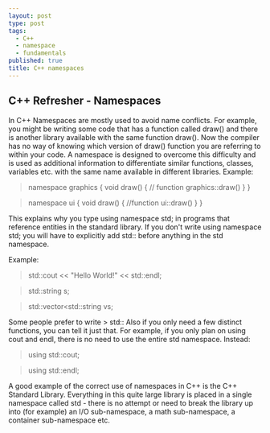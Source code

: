 ```yaml
---
layout: post
type: post
tags:
  - C++
  - namespace
  - fundamentals
published: true
title: C++ namespaces
---
```

## C++ Refresher - Namespaces

In C++ Namespaces are mostly used to avoid name conflicts. For example, you might be writing some code that has a function called draw() and there is another library available with the same function draw(). Now the compiler has no way of knowing which version of draw() function you are referring to within your code.
A namespace is designed to overcome this difficulty and is used as additional information to differentiate similar functions, classes, variables etc. with the same name available in different libraries. 
  Example:
  
> namespace graphics
   {
     void draw()
     {
     // function graphics::draw()
     }
   }
   
 > namespace ui
   {
      void draw()
      {
      //function ui::draw()
      }
   }


 This explains why you type  using namespace std; in programs that reference entities in the standard library. If you don't write  using namespace std; you will have to explicitly add  std:: before anything in the std namespace.
 
 Example:
 
 > std::cout << "Hello World!" << std::endl;
 
 > std::string s;
  
 > std::vector<std::string vs;
 
 Some people prefer to write > std::
 Also if you only need a few distinct functions, you can tell it just that. For example, if you only plan on using cout and endl, there is no need to use the entire std namespace. Instead:
  > using std::cout;
    
  > using std::endl;



A good example of the correct use of namespaces in C++ is the C++ Standard Library. Everything in this quite large library is placed in a single namespace called std - there is no attempt or need to break the library up into (for example) an I/O sub-namespace, a math sub-namespace, a container sub-namespace etc.
